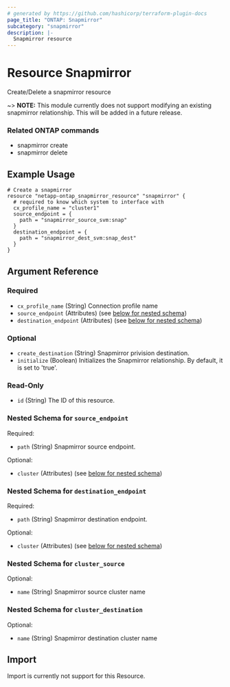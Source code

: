 ```yaml
---
# generated by https://github.com/hashicorp/terraform-plugin-docs
page_title: "ONTAP: Snapmirror"
subcategory: "snapmirror"
description: |-
  Snapmirror resource
---
```


# Resource Snapmirror

Create/Delete a snapmirror resource

~> **NOTE:** This module currently does not support modifying an existing snapmirror relationship.  This will be added in a future release.

### Related ONTAP commands
* snapmirror create
* snapmirror delete

## Example Usage
```
# Create a snapmirror
resource "netapp-ontap_snapmirror_resource" "snapmirror" {
  # required to know which system to interface with
  cx_profile_name = "cluster1"
  source_endpoint = {
    path = "snapmirror_source_svm:snap"
  }
  destination_endpoint = {
    path = "snapmirror_dest_svm:snap_dest"
  }
}
```


<!-- schema generated by tfplugindocs -->
## Argument Reference

### Required

- `cx_profile_name` (String) Connection profile name
- `source_endpoint` (Attributes) (see [below for nested schema](#nestedatt--source_endpoint))
- `destination_endpoint` (Attributes) (see [below for nested schema](#nestedatt--destination_endpoint))

### Optional

- `create_destination` (String) Snapmirror privision destination.
- `initialize` (Boolean) Initializes the Snapmirror relationship. By default, it is set to 'true'.

### Read-Only

- `id` (String) The ID of this resource.

<a id="nestedatt--source_endpoint"></a>
### Nested Schema for `source_endpoint`

Required:

- `path` (String) Snapmirror source endpoint.

Optional:

- `cluster`  (Attributes) (see [below for nested schema](#nestedatt--cluster_source))

<a id="nestedatt--destination_endpoint"></a>
### Nested Schema for `destination_endpoint`

Required:

- `path` (String) Snapmirror destination endpoint.

Optional:

- `cluster`  (Attributes) (see [below for nested schema](#nestedatt--cluster_destination))


<a id="nestedatt--cluster_source"></a>
### Nested Schema for `cluster_source`

Optional:

- `name` (String) Snapmirror source cluster name

<a id="nestedatt--cluster_destination"></a>
### Nested Schema for `cluster_destination`

Optional:

- `name` (String) Snapmirror destination cluster name

## Import
Import is currently not support for this Resource.